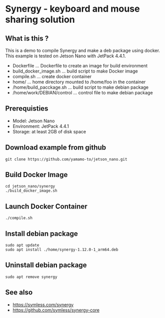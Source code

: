 # Synergy - keyboard and mouse sharing solution

## What is this ?

This is a demo to compile Synergy and make a deb package using docker.
This example is tested on Jetson Nano with JetPack 4.4.1.

- Dockerfile                ... Dockerfile to create an image for build environment
- build_docker_image.sh     ... build script to make Docker image
- compile.sh                ... create docker container
- home/                     ... home directory mounted to /home/foo in the container
- /home/build_pacckage.sh   ... build script to make debian package
- /home/work/DEBIAN/control ... control file to make debian package

## Prerequisties

- Model: Jetson Nano
- Environment: JetPack 4.4.1
- Storage: at least 2GB of disk space

## Download example from github

```bash:terminal
git clone https://github.com/yamamo-to/jetson_nano.git
```

## Build Docker Image

```bash:terminal
cd jetson_nano/synergy
./build_docker_image.sh
```

## Launch Docker Container

```bash:terminal
./compile.sh
```

## Install debian package

```bash:terminal
sudo apt update
sudo apt install ./home/synergy-1.12.0-1_arm64.deb
```
## Uninstall debian package

```bash:terminal
sudo apt remove synergy
```

## See also

- https://symless.com/synergy
- https://github.com/symless/synergy-core
